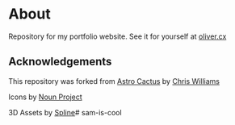 # About
Repository for my portfolio website. See it for yourself at [oliver.cx](http://oliver.cx)

## Acknowledgements

This repository was forked from [Astro Cactus](https://github.com/chrismwilliams/astro-theme-cactus) by [Chris Williams](https://github.com/chrismwilliams)

Icons by [Noun Project](https://thenounproject.com/?utm_source=google&utm_medium=cpc&utm_campaign=brand&utm_term=nounproject&utm_content=us&gad_source=1&gclid=CjwKCAjw9eO3BhBNEiwAoc0-jQq8IihcqVX-EYKDcEYTXnQVfzyCgVX1bvcq8bQUb88M4Av0w_1l4BoCaEMQAvD_BwE)

3D Assets by [Spline](https://spline.design/)# sam-is-cool
